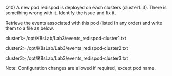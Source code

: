 Q10) A new pod redispod is deployed on each clusters (cluster1..3). There is something wrong with it. Identify the issue and fix it.

Retrieve the events associated with this pod (listed in any order) and write them to a file as below.

cluster1:- /opt/K8sLab/Lab3/events_redispod-cluster1.txt

cluster2:- /opt/K8sLab/Lab3/events_redispod-cluster2.txt

cluster3:- /opt/K8sLab/Lab3/events_redispod-cluster3.txt
     
Note: Configuration changes are allowed if required, except pod name.
